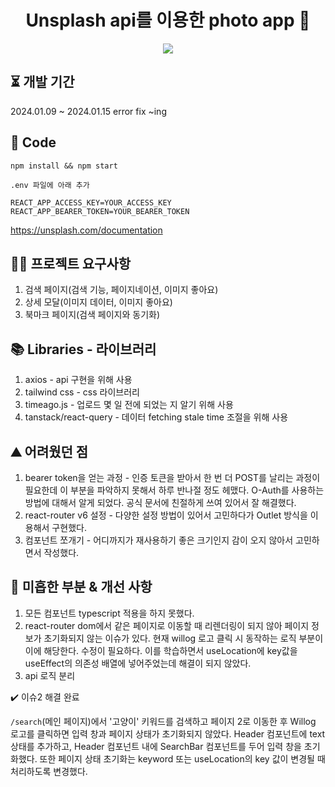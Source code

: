 <div align="center">

# Unsplash api를 이용한 photo app 📸

<p>
  <img src="https://img.shields.io/badge/React-61DAFB?style=flat&logo=React&logoColor=white"/>
</p>
</div>

## ⏳ 개발 기간

2024.01.09 ~ 2024.01.15
error fix ~ing

## 🌈 Code

`npm install && npm start`

`.env 파일에 아래 추가`

```
REACT_APP_ACCESS_KEY=YOUR_ACCESS_KEY
REACT_APP_BEARER_TOKEN=YOUR_BEARER_TOKEN
```

https://unsplash.com/documentation

## ✍🏻 프로젝트 요구사항

1. 검색 페이지(검색 기능, 페이지네이션, 이미지 좋아요)
2. 상세 모달(이미지 데이터, 이미지 좋아요)
3. 북마크 페이지(검색 페이지와 동기화)

## 📚 Libraries - 라이브러리

1. axios - api 구현을 위해 사용
2. tailwind css - css 라이브러리
3. timeago.js - 업로드 몇 일 전에 되었는 지 알기 위해 사용
4. tanstack/react-query - 데이터 fetching stale time 조절을 위해 사용

## ⛰️ 어려웠던 점

1. bearer token을 얻는 과정 - 인증 토큰을 받아서 한 번 더 POST를 날리는 과정이 필요한데 이 부분을 파악하지 못해서 하루 반나절 정도 헤맸다. O-Auth를 사용하는 방법에 대해서 알게 되었다. 공식 문서에 친절하게 쓰여 있어서 잘 해결했다.
2. react-router v6 설정 - 다양한 설정 방법이 있어서 고민하다가 Outlet 방식을 이용해서 구현했다.
3. 컴포넌트 쪼개기 - 어디까지가 재사용하기 좋은 크기인지 감이 오지 않아서 고민하면서 작성했다.

## 🍵 미흡한 부분 & 개선 사항

1. 모든 컴포넌트 typescript 적용을 하지 못했다.
2. react-router dom에서 같은 페이지로 이동할 때 리렌더링이 되지 않아 페이지 정보가 초기화되지 않는 이슈가 있다. 현재 willog 로고 클릭 시 동작하는 로직 부분이 이에 해당한다. 수정이 필요하다. 이를 학습하면서 useLocation에 key값을 useEffect의 의존성 배열에 넣어주었는데 해결이 되지 않았다.
3. api 로직 분리

✔️ 이슈2 해결 완료

`/search`(메인 페이지)에서 '고양이' 키워드를 검색하고 페이지 2로 이동한 후 Willog 로고를 클릭하면 입력 창과 페이지 상태가 초기화되지 않았다. Header 컴포넌트에 text 상태를 추가하고, Header 컴포넌트 내에 SearchBar 컴포넌트를 두어 입력 창을 초기화했다. 또한 페이지 상태 초기화는 keyword 또는 useLocation의 key 값이 변경될 때 처리하도록 변경했다.
